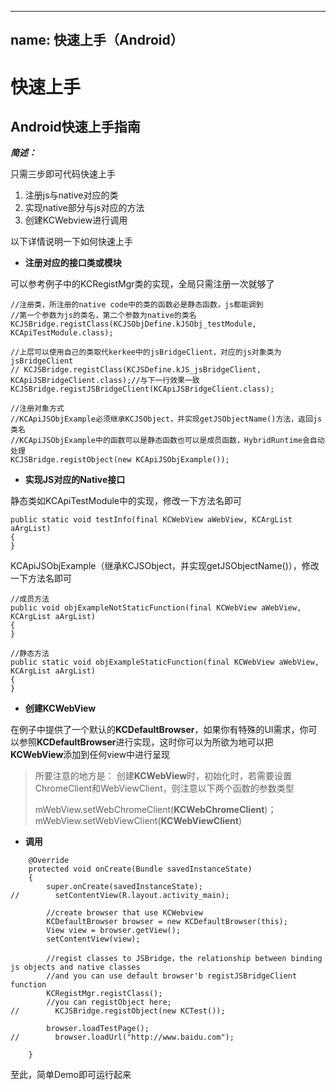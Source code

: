 
---
name: 快速上手（Android）
---

# 快速上手


## Android快速上手指南

***简述：***

只需三步即可代码快速上手

1. 注册js与native对应的类
2. 实现native部分与js对应的方法
3. 创建KCWebview进行调用

以下详情说明一下如何快速上手

- **注册对应的接口类或模块**

可以参考例子中的KCRegistMgr类的实现，全局只需注册一次就够了

~~~
//注册类，所注册的native code中的类的函数必是静态函数，js都能调到
//第一个参数为js的类名，第二个参数为native的类名
KCJSBridge.registClass(KCJSObjDefine.kJSObj_testModule, KCApiTestModule.class);

//上层可以使用自己的类取代kerkee中的jsBridgeClient，对应的js对象类为jsBridgeClient
// KCJSBridge.registClass(KCJSDefine.kJS_jsBridgeClient, KCApiJSBridgeClient.class);//与下一行效果一致
KCJSBridge.registJSBridgeClient(KCApiJSBridgeClient.class);

//注册对象方式
//KCApiJSObjExample必须继承KCJSObject，并实现getJSObjectName()方法，返回js类名
//KCApiJSObjExample中的函数可以是静态函数也可以是成员函数，HybridRuntime会自动处理
KCJSBridge.registObject(new KCApiJSObjExample());

~~~

- **实现JS对应的Native接口**

静态类如KCApiTestModule中的实现，修改一下方法名即可

~~~
public static void testInfo(final KCWebView aWebView, KCArgList aArgList)
{
}

~~~

KCApiJSObjExample（继承KCJSObject，并实现getJSObjectName()），修改一下方法名即可

~~~
//成员方法
public void objExampleNotStaticFunction(final KCWebView aWebView, KCArgList aArgList)
{
}

//静态方法
public static void objExampleStaticFunction(final KCWebView aWebView, KCArgList aArgList)
{
}

~~~


- **创建KCWebView**

在例子中提供了一个默认的**KCDefaultBrowser**，如果你有特殊的UI需求，你可以参照**KCDefaultBrowser**进行实现，这时你可以为所欲为地可以把**KCWebView**添加到任何view中进行呈现

> 所要注意的地方是：
> 创建**KCWebView**时，初始化时，若需要设置ChromeClient和WebViewClient，则注意以下两个函数的参数类型
>
> mWebView.setWebChromeClient(**KCWebChromeClient**)；
> mWebView.setWebViewClient(**KCWebViewClient**)

- **调用**

~~~
    @Override
    protected void onCreate(Bundle savedInstanceState)
    {
        super.onCreate(savedInstanceState);
//        setContentView(R.layout.activity_main);

        //create browser that use KCWebview
        KCDefaultBrowser browser = new KCDefaultBrowser(this);
        View view = browser.getView();
        setContentView(view);

        //regist classes to JSBridge，the relationship between binding js objects and native classes
        //and you can use default browser'b registJSBridgeClient function
        KCRegistMgr.registClass();
        //you can registObject here;
//        KCJSBridge.registObject(new KCTest());

        browser.loadTestPage();
//        browser.loadUrl("http://www.baidu.com");

    }
~~~


至此，简单Demo即可运行起来